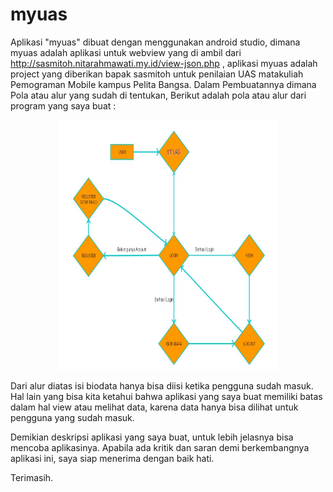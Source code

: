 # myuas

Aplikasi "myuas" dibuat dengan menggunakan android studio, dimana myuas adalah aplikasi untuk webview yang di ambil dari http://sasmitoh.nitarahmawati.my.id/view-json.php , aplikasi myuas adalah project yang diberikan bapak sasmitoh untuk penilaian UAS matakuliah Pemograman Mobile kampus Pelita Bangsa. Dalam Pembuatannya dimana Pola atau alur yang sudah di tentukan, Berikut adalah pola atau alur dari program yang saya buat :


<p align="center">
<img src="https://github.com/mnureko/myuas/blob/master/Flowchart.png" width="350" height="400"/>
</p>

Dari alur diatas isi biodata hanya bisa diisi ketika pengguna sudah masuk. Hal lain yang bisa kita ketahui bahwa aplikasi yang saya buat memiliki batas dalam hal view atau melihat data, karena data hanya bisa dilihat untuk pengguna yang sudah masuk.

Demikian deskripsi aplikasi yang saya buat, untuk lebih jelasnya bisa mencoba aplikasinya. Apabila ada kritik dan saran demi berkembangnya aplikasi ini, saya siap menerima dengan baik hati.

Terimasih.
